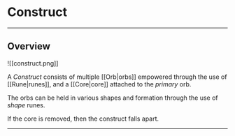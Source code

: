 # Construct

---

## Overview

![[construct.png]]

A *Construct* consists of multiple [[Orb|orbs]] empowered through the use of [[Rune|runes]], and a [[Core|core]] attached to the *primary* orb.

The orbs can be held in various shapes and formation through the use of *shape* runes.

If the core is removed, then the construct falls apart.

---